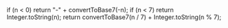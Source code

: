 if (n < 0) return "-" + convertToBase7(-n);
if (n < 7) return Integer.toString(n);
return convertToBase7(n / 7) + Integer.toString(n % 7);
​